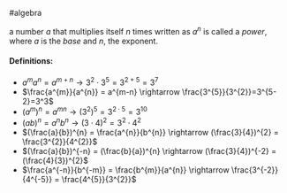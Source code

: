 #algebra

a number $a$ that multiplies itself $n$ times written as $a^{n}$ is called a *power*, where $a$ is the *base* and *n*, the exponent.

#### Definitions:
- $a^{m}a^{n} = a^{m+n} \rightarrow 3^{2} \cdot 3^{5}= 3^{2+5}=3^7$  
- $\frac{a^{m}}{a^{n}} = a^{m-n} \rightarrow \frac{3^{5}}{3^{2}}=3^{5-2}=3^3$ 
- $(a^{m})^{n} = a^{mn} \rightarrow (3^{2})^{5} = 3^{2 \cdot 5} = 3^{10}$ 
- $(ab)^{n}=a^{n}b^{n} \rightarrow (3\cdot 4)^{2} = 3^{2}\cdot4^{2}$ 
- $(\frac{a}{b})^{n} = \frac{a^{n}}{b^{n}} \rightarrow (\frac{3}{4})^{2} = \frac{3^{2}}{4^{2}}$ 
- $(\frac{a}{b})^{-n} = (\frac{b}{a})^{n} \rightarrow (\frac{3}{4})^{-2} = (\frac{4}{3})^{2}$
- $\frac{a^{-n}}{b^{-m}} = \frac{b^{m}}{a^{n}} \rightarrow \frac{3^{-2}}{4^{-5}} = \frac{4^{5}}{3^{2}}$ 








